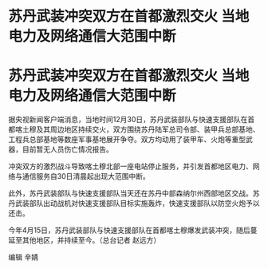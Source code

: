# 苏丹武装冲突双方在首都激烈交火 当地电力及网络通信大范围中断

# 苏丹武装冲突双方在首都激烈交火 当地电力及网络通信大范围中断

据央视新闻客户端消息，当地时间12月30日，苏丹武装部队与快速支援部队在首都喀土穆及其周边地区持续交火，双方围绕苏丹陆军总司令部、装甲兵总部基地、工程兵总部基地等数座军事基地展开争夺。双方均动用了装甲车、火炮等重型武器，目前暂无人员伤亡情况报告。

冲突双方的激烈战斗导致喀土穆北部一座电站停止服务，并引发首都地区电力、网络与通信服务自30日清晨起出现大范围中断。

此外，苏丹武装部队与快速支援部队当天还在苏丹中部森纳尔州西部地区交战。苏丹武装部队出动战机对快速支援部队目标实施轰炸，快速支援部队以防空火炮予以还击。

今年4月15日，苏丹武装部队与快速支援部队在首都喀土穆爆发武装冲突，随后蔓延至其他地区，并持续至今。（总台记者 赵远方）

编辑 辛婧

